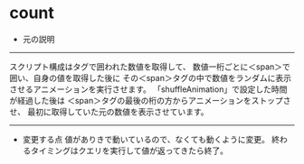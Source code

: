 # count
- 元の説明
************************************************************************
スクリプト構成はタグで囲われた数値を取得して、
数値一桁ごとに＜span＞で囲い、自身の値を取得した後に
その＜span＞タグの中で数値をランダムに表示させるアニメーションを実行させます。
「shuffleAnimation」で設定した時間が経過した後は
＜span＞タグの最後の桁の方からアニメーションをストップさせ、
最初に取得していた元の数値を表示させています。
************************************************************************

- 変更する点
値がありきで動いているので、なくても動くように変更。
終わるタイミングはクエリを実行して値が返ってきたら終了。
